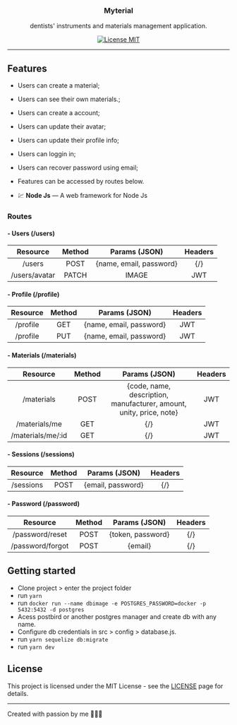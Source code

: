 <h3 align="center">
  Myterial
</h3>

<p align="center">dentists' instruments and materials management application.</p>

<p align="center">
  <a href="https://opensource.org/licenses/MIT">
    <img src="https://img.shields.io/badge/License-MIT-blue.svg" alt="License MIT">
  </a>
</p>

<hr />

## Features

- Users can create a material;
- Users can see their own materials.;
- Users can create a account;
- Users can update their avatar;
- Users can update their profile info;
- Users can loggin in;
- Users can recover password using email;

- Features can be accessed by routes below.

- 💹 **Node Js** — A web framework for Node Js

### **Routes**

#### - Users (/users)

|   Resource    | Method |      Params (JSON)      | Headers |
| :-----------: | :----: | :---------------------: | :-----: |
|    /users     |  POST  | {name, email, password} |   {/}   |
| /users/avatar | PATCH  |          IMAGE          |   JWT   |

#### - Profile (/profile)

| Resource | Method |      Params (JSON)      | Headers |
| :------: | :----: | :---------------------: | :-----: |
| /profile |  GET   | {name, email, password} |   JWT   |
| /profile |  PUT   | {name, email, password} |   JWT   |

#### - Materials (/materials)

|     Resource      | Method |                            Params (JSON)                            | Headers |
| :---------------: | :----: | :-----------------------------------------------------------------: | :-----: |
|    /materials     |  POST  | {code, name, description, manufacturer, amount, unity, price, note} |   JWT   |
|   /materials/me   |  GET   |                                 {/}                                 |   JWT   |
| /materials/me/:id |  GET   |                                 {/}                                 |   JWT   |

#### - Sessions (/sessions)

| Resource  | Method |   Params (JSON)   | Headers |
| :-------: | :----: | :---------------: | :-----: |
| /sessions |  POST  | {email, password} |   {/}   |

#### - Password (/password)

|     Resource     | Method |   Params (JSON)   | Headers |
| :--------------: | :----: | :---------------: | :-----: |
| /password/reset  |  POST  | {token, password} |   {/}   |
| /password/forgot |  POST  |      {email}      |   {/}   |

## Getting started

- Clone project > enter the project folder
- run `yarn`
- run `docker run --name dbimage -e POSTGRES_PASSWORD=docker -p 5432:5432 -d postgres`
- Acess postbird or another postgres manager and create db with any name.
- Configure db credentials in src > config > database.js.
- run `yarn sequelize db:migrate`
- run `yarn dev`

## License

This project is licensed under the MIT License - see the [LICENSE](https://opensource.org/licenses/MIT) page for details.

---

Created with passion by me 👨🏻‍💻
